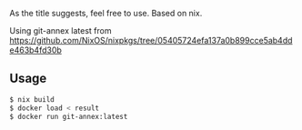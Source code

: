 As the title suggests, feel free to use. Based on nix.

Using git-annex latest from https://github.com/NixOS/nixpkgs/tree/05405724efa137a0b899cce5ab4dde463b4fd30b


## Usage

```bash
$ nix build
$ docker load < result
$ docker run git-annex:latest
```
